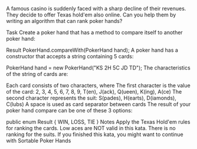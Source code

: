A famous casino is suddenly faced with a sharp decline of their revenues. They decide to offer Texas hold'em also online. Can you help them by writing an algorithm that can rank poker hands?

Task
Create a poker hand that has a method to compare itself to another poker hand:

Result PokerHand.compareWith(PokerHand hand);
A poker hand has a constructor that accepts a string containing 5 cards:

PokerHand hand = new PokerHand("KS 2H 5C JD TD");
The characteristics of the string of cards are:

Each card consists of two characters, where
The first character is the value of the card: 2, 3, 4, 5, 6, 7, 8, 9, T(en), J(ack), Q(ueen), K(ing), A(ce)
The second character represents the suit: S(pades), H(earts), D(iamonds), C(lubs)
A space is used as card separator between cards
The result of your poker hand compare can be one of these 3 options:

public enum Result
{
WIN,
LOSS,
TIE
}
Notes
Apply the Texas Hold'em rules for ranking the cards.
Low aces are NOT valid in this kata.
There is no ranking for the suits.
If you finished this kata, you might want to continue with Sortable Poker Hands